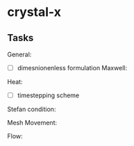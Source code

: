 # crystal-x

## Tasks
General:
- [ ] dimesnionenless formulation
Maxwell:

Heat:
- [ ] timestepping scheme

Stefan condition:

Mesh Movement:

Flow:
